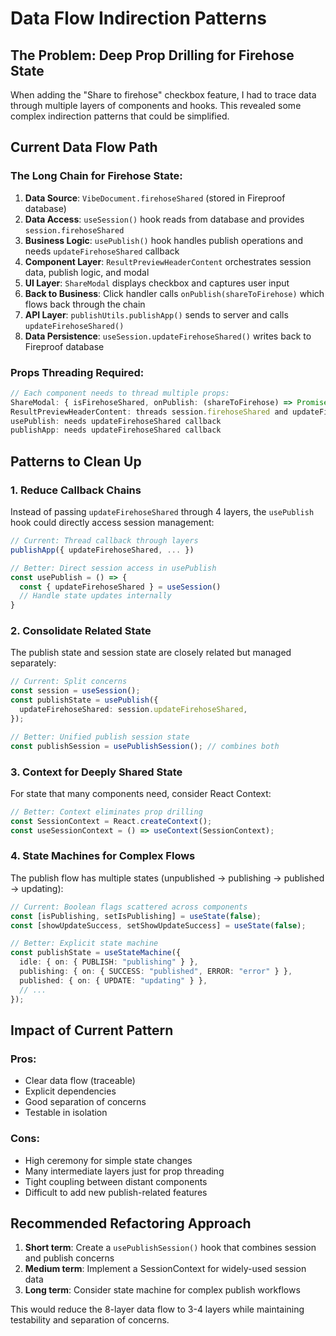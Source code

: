 # Data Flow Indirection Patterns

## The Problem: Deep Prop Drilling for Firehose State

When adding the "Share to firehose" checkbox feature, I had to trace data through multiple layers of components and hooks. This revealed some complex indirection patterns that could be simplified.

## Current Data Flow Path

### The Long Chain for Firehose State:

1. **Data Source**: `VibeDocument.firehoseShared` (stored in Fireproof database)
2. **Data Access**: `useSession()` hook reads from database and provides `session.firehoseShared`
3. **Business Logic**: `usePublish()` hook handles publish operations and needs `updateFirehoseShared` callback
4. **Component Layer**: `ResultPreviewHeaderContent` orchestrates session data, publish logic, and modal
5. **UI Layer**: `ShareModal` displays checkbox and captures user input
6. **Back to Business**: Click handler calls `onPublish(shareToFirehose)` which flows back through the chain
7. **API Layer**: `publishUtils.publishApp()` sends to server and calls `updateFirehoseShared()`
8. **Data Persistence**: `useSession.updateFirehoseShared()` writes back to Fireproof database

### Props Threading Required:

```typescript
// Each component needs to thread multiple props:
ShareModal: { isFirehoseShared, onPublish: (shareToFirehose) => Promise<void> }
ResultPreviewHeaderContent: threads session.firehoseShared and updateFirehoseShared
usePublish: needs updateFirehoseShared callback
publishApp: needs updateFirehoseShared callback
```

## Patterns to Clean Up

### 1. **Reduce Callback Chains**

Instead of passing `updateFirehoseShared` through 4 layers, the `usePublish` hook could directly access session management:

```typescript
// Current: Thread callback through layers
publishApp({ updateFirehoseShared, ... })

// Better: Direct session access in usePublish
const usePublish = () => {
  const { updateFirehoseShared } = useSession()
  // Handle state updates internally
}
```

### 2. **Consolidate Related State**

The publish state and session state are closely related but managed separately:

```typescript
// Current: Split concerns
const session = useSession();
const publishState = usePublish({
  updateFirehoseShared: session.updateFirehoseShared,
});

// Better: Unified publish session state
const publishSession = usePublishSession(); // combines both
```

### 3. **Context for Deeply Shared State**

For state that many components need, consider React Context:

```typescript
// Better: Context eliminates prop drilling
const SessionContext = React.createContext();
const useSessionContext = () => useContext(SessionContext);
```

### 4. **State Machines for Complex Flows**

The publish flow has multiple states (unpublished → publishing → published → updating):

```typescript
// Current: Boolean flags scattered across components
const [isPublishing, setIsPublishing] = useState(false);
const [showUpdateSuccess, setShowUpdateSuccess] = useState(false);

// Better: Explicit state machine
const publishState = useStateMachine({
  idle: { on: { PUBLISH: "publishing" } },
  publishing: { on: { SUCCESS: "published", ERROR: "error" } },
  published: { on: { UPDATE: "updating" } },
  // ...
});
```

## Impact of Current Pattern

### Pros:

- Clear data flow (traceable)
- Explicit dependencies
- Good separation of concerns
- Testable in isolation

### Cons:

- High ceremony for simple state changes
- Many intermediate layers just for prop threading
- Tight coupling between distant components
- Difficult to add new publish-related features

## Recommended Refactoring Approach

1. **Short term**: Create a `usePublishSession()` hook that combines session and publish concerns
2. **Medium term**: Implement a SessionContext for widely-used session data
3. **Long term**: Consider state machine for complex publish workflows

This would reduce the 8-layer data flow to 3-4 layers while maintaining testability and separation of concerns.
